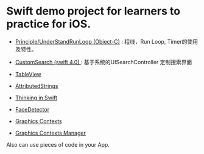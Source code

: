 # Swift demo project for learners to practice for iOS. 

* [Principle/UnderStandRunLoop (Object-C)](https://github.com/stoull/CodeFragment/tree/master/Principle/UnderStandRunLoop) : 程线，Run Loop, Timer的使用及特性。

* [CustomSearch (swift 4.0) ](https://github.com/stoull/CodeFragment/tree/master/CustomSearch) : 基于系统的UISearchController 定制搜索界面

* [TableView](https://github.com/stoull/Swift-Demo-Project/tree/master/TableView "TableView")

* [AttributedStrings](https://github.com/stoull/Swift-Demo-Project/tree/master/AttributedStrings "AttributedStrings")

* [Thinking in Swift](https://github.com/stoull/Swift-Demo-Project/tree/master/Thinking%20in%20Swift "Thinking in Swift")

* [FaceDetector](https://github.com/stoull/Swift-Demo-Project/tree/master/FaceDetector "FaceDetector")

* [Graphics Contexts](https://github.com/stoull/Swift-Demo-Project/tree/master/Graphics%20Contexts "Graphics Contexts")

* [Graphics Contexts Manager](https://github.com/stoull/Swift-Demo-Project/tree/master/Graphics%20Contexts%20Manager "Graphics Contexts Manager")


Also can use pieces of code in your App.